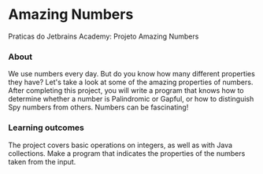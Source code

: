 # Amazing Numbers
Praticas do Jetbrains Academy: Projeto Amazing Numbers


### About
We use numbers every day. But do you know how many different properties they have? Let's take a look at some of the amazing properties of numbers. After completing this project, you will write a program that knows how to determine whether a number is Palindromic or Gapful, or how to distinguish Spy numbers from others. Numbers can be fascinating!

### Learning outcomes
The project covers basic operations on integers, as well as with Java collections. Make a program that indicates the properties of the numbers taken from the input.
